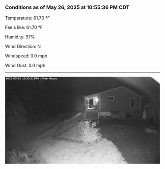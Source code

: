 ### Conditions as of May 26, 2025 at 10:55:36 PM CDT 

Temperature: 61.70 &deg;F

Feels like: 61.70 &deg;F

Humidity: 97%

Wind Direction: N

Windspeed: 0.0 mph

Wind Gust: 0.0 mph

---

<img src="./images/latest.jpeg"/>

